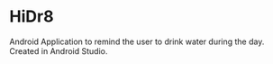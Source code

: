 # HiDr8
Android Application to remind the user to drink water during the day. Created in Android Studio.
